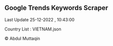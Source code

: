 

## Google Trends Keywords Scraper 
 
Last Update 25-12-2022 , 10:43:00

Country List :
VIETNAM.json



© Abdul Muttaqin 
